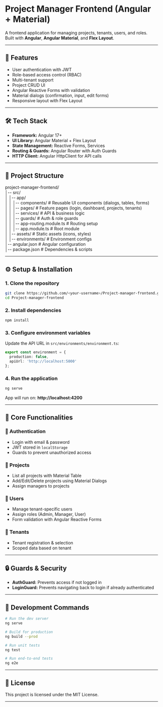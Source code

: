 # Project Manager Frontend (Angular + Material)

A frontend application for managing projects, tenants, users, and roles.  
Built with **Angular**, **Angular Material**, and **Flex Layout**.  

---

## 📌 Features
- User authentication with JWT  
- Role-based access control (RBAC)  
- Multi-tenant support  
- Project CRUD UI  
- Angular Reactive Forms with validation  
- Material dialogs (confirmation, input, edit forms)  
- Responsive layout with Flex Layout  

---

## 🛠️ Tech Stack
- **Framework:** Angular 17+  
- **UI Library:** Angular Material + Flex Layout  
- **State Management:** Reactive Forms, Services  
- **Routing & Guards:** Angular Router with Auth Guards  
- **HTTP Client:** Angular HttpClient for API calls  

---

## 📂 Project Structure

project-manager-frontend/  
│-- src/  
│   │-- app/  
│   │   │-- components/ # Reusable UI components (dialogs, tables, forms)  
│   │   │-- pages/ # Feature pages (login, dashboard, projects, tenants)  
│   │   │-- services/ # API & business logic  
│   │   │-- guards/ # Auth & role guards  
│   │   │-- app-routing.module.ts # Routing setup  
│   │   │-- app.module.ts # Root module  
│   │-- assets/ # Static assets (icons, styles)  
│   │-- environments/ # Environment configs  
│-- angular.json # Angular configuration  
│-- package.json # Dependencies & scripts  

---

## ⚙️ Setup & Installation

### 1. Clone the repository
```bash
git clone https://github.com/<your-username>/Project-manager-frontend.git
cd Project-manager-frontend
```

### 2. Install dependencies
```bash
npm install
```

### 3. Configure environment variables
Update the API URL in `src/environments/environment.ts`:

```ts
export const environment = {
  production: false,
  apiUrl: 'http://localhost:5000'
};
```

### 4. Run the application
```bash
ng serve
```
App will run on: **http://localhost:4200**

---

## 🚀 Core Functionalities

### 🔑 Authentication
- Login with email & password  
- JWT stored in `localStorage`  
- Guards to prevent unauthorized access  

### 📂 Projects
- List all projects with Material Table  
- Add/Edit/Delete projects using Material Dialogs  
- Assign managers to projects  

### 👤 Users
- Manage tenant-specific users  
- Assign roles (Admin, Manager, User)  
- Form validation with Angular Reactive Forms  

### 🏢 Tenants
- Tenant registration & selection  
- Scoped data based on tenant  

---

## 🔒 Guards & Security
- **AuthGuard:** Prevents access if not logged in  
- **LoginGuard:** Prevents navigating back to login if already authenticated  

---

## 🧪 Development Commands
```bash
# Run the dev server
ng serve

# Build for production
ng build --prod

# Run unit tests
ng test

# Run end-to-end tests
ng e2e
```

---

## 📝 License
This project is licensed under the MIT License.  

---
